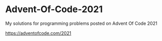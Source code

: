 # Advent-Of-Code-2021
My solutions for programming problems posted on Advent Of Code 2021

https://adventofcode.com/2021
